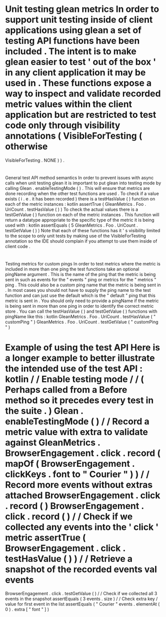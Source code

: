 #
Unit
testing
glean
metrics
In
order
to
support
unit
testing
inside
of
client
applications
using
glean
a
set
of
testing
API
functions
have
been
included
.
The
intent
is
to
make
glean
easier
to
test
'
out
of
the
box
'
in
any
client
application
it
may
be
used
in
.
These
functions
expose
a
way
to
inspect
and
validate
recorded
metric
values
within
the
client
application
but
are
restricted
to
test
code
only
through
visibility
annotations
(
VisibleForTesting
(
otherwise
=
VisibleForTesting
.
NONE
)
)
.
#
#
General
test
API
method
semantics
In
order
to
prevent
issues
with
async
calls
when
unit
testing
glean
it
is
important
to
put
glean
into
testing
mode
by
calling
Glean
.
enableTestingMode
(
)
.
This
will
ensure
that
metrics
are
done
recording
when
the
other
test
functions
are
used
.
To
check
if
a
value
exists
(
i
.
e
.
it
has
been
recorded
)
there
is
a
testHasValue
(
)
function
on
each
of
the
metric
instances
:
kotlin
assertTrue
(
GleanMetrics
.
Foo
.
UriCount
.
testHasValue
(
)
)
To
check
the
actual
values
there
is
a
testGetValue
(
)
function
on
each
of
the
metric
instances
.
This
function
will
return
a
datatype
appropriate
to
the
specific
type
of
the
metric
it
is
being
used
with
:
kotlin
assertEquals
(
5
GleanMetrics
.
Foo
.
UriCount
.
testGetValue
(
)
)
Note
that
each
of
these
functions
has
it
'
s
visibility
limited
to
the
scope
to
only
unit
tests
by
making
use
of
the
VisibleForTesting
annotation
so
the
IDE
should
complain
if
you
attempt
to
use
them
inside
of
client
code
.
#
#
Testing
metrics
for
custom
pings
In
order
to
test
metrics
where
the
metric
is
included
in
more
than
one
ping
the
test
functions
take
an
optional
pingName
argument
.
This
is
the
name
of
the
ping
that
the
metric
is
being
sent
in
such
as
events
for
the
"
events
"
ping
or
metrics
for
the
"
metrics
"
ping
.
This
could
also
be
a
custom
ping
name
that
the
metric
is
being
sent
in
.
In
most
cases
you
should
not
have
to
supply
the
ping
name
to
the
test
function
and
can
just
use
the
default
which
is
the
"
default
"
ping
that
this
metric
is
sent
in
.
You
should
only
need
to
provide
a
pingName
if
the
metric
is
being
sent
in
more
than
one
ping
in
order
to
identify
the
correct
metric
store
.
You
can
call
the
testHasValue
(
)
and
testGetValue
(
)
functions
with
pingName
like
this
:
kotlin
GleanMetrics
.
Foo
.
UriCount
.
testHasValue
(
"
customPing
"
)
GleanMetrics
.
Foo
.
UriCount
.
testGetValue
(
"
customPing
"
)
#
#
Example
of
using
the
test
API
Here
is
a
longer
example
to
better
illustrate
the
intended
use
of
the
test
API
:
kotlin
/
/
Enable
testing
mode
/
/
(
Perhaps
called
from
a
Before
method
so
it
precedes
every
test
in
the
suite
.
)
Glean
.
enableTestingMode
(
)
/
/
Record
a
metric
value
with
extra
to
validate
against
GleanMetrics
.
BrowserEngagement
.
click
.
record
(
mapOf
(
BrowserEngagement
.
clickKeys
.
font
to
"
Courier
"
)
)
/
/
Record
more
events
without
extras
attached
BrowserEngagement
.
click
.
record
(
)
BrowserEngagement
.
click
.
record
(
)
/
/
Check
if
we
collected
any
events
into
the
'
click
'
metric
assertTrue
(
BrowserEngagement
.
click
.
testHasValue
(
)
)
/
/
Retrieve
a
snapshot
of
the
recorded
events
val
events
=
BrowserEngagement
.
click
.
testGetValue
(
)
/
/
Check
if
we
collected
all
3
events
in
the
snapshot
assertEquals
(
3
events
.
size
)
/
/
Check
extra
key
/
value
for
first
event
in
the
list
assertEquals
(
"
Courier
"
events
.
elementAt
(
0
)
.
extra
[
"
font
"
]
)
